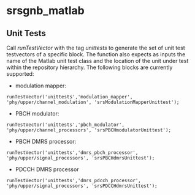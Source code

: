 # srsgnb_matlab

## Unit Tests

Call *runTestVector* with the tag *unittests* to generate the set of unit test testvectors of a specific block. The function also expects as inputs the name of the Matlab unit test class and the location of the unit under test within the repository hierarchy. The following blocks are currently supported:

- modulation mapper:

```
runTestVector('unittests','modulation_mapper', 'phy/upper/channel_modulation', 'srsModulationMapperUnittest');
```

- PBCH modulator:

```
runTestVector('unittests','pbch_modulator', 'phy/upper/channel_processors', 'srsPBCHmodulatorUnittest');
```

- PBCH DMRS processor:

```
runTestVector('unittests','dmrs_pbch_processor', 'phy/upper/signal_processors', 'srsPBCHdmrsUnittest');
```

- PDCCH DMRS processor

```
runTestVector('unittests','dmrs_pdcch_processor', 'phy/upper/signal_processors', 'srsPDCCHdmrsUnittest');
```
